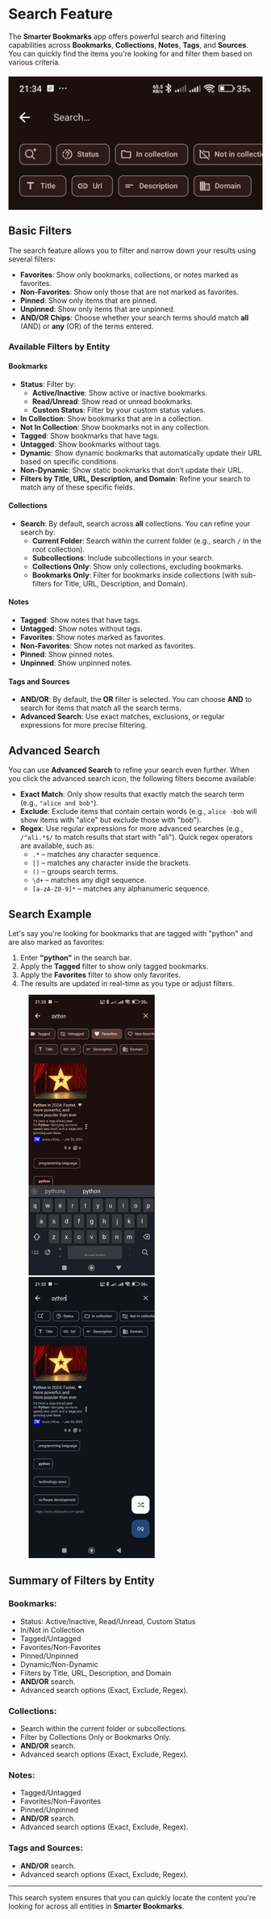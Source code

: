 # Search Feature

The **Smarter Bookmarks** app offers powerful search and filtering capabilities across **Bookmarks**, **Collections**, **Notes**, **Tags**, and **Sources**. You can quickly find the items you're looking for and filter them based on various criteria.

<img src="../assets/30.jpg" alt="Main search feature interface" width="600" style="display:block; margin: 20px auto;"/>

## Basic Filters

The search feature allows you to filter and narrow down your results using several filters:

- **Favorites**: Show only bookmarks, collections, or notes marked as favorites.
- **Non-Favorites**: Show only those that are not marked as favorites.
- **Pinned**: Show only items that are pinned.
- **Unpinned**: Show only items that are unpinned.
- **AND/OR Chips**: Choose whether your search terms should match **all** (AND) or **any** (OR) of the terms entered.
  
### Available Filters by Entity

#### Bookmarks
- **Status**: Filter by:
  - **Active/Inactive**: Show active or inactive bookmarks.
  - **Read/Unread**: Show read or unread bookmarks.
  - **Custom Status**: Filter by your custom status values.
- **In Collection**: Show bookmarks that are in a collection.
- **Not In Collection**: Show bookmarks not in any collection.
- **Tagged**: Show bookmarks that have tags.
- **Untagged**: Show bookmarks without tags.
- **Dynamic**: Show dynamic bookmarks that automatically update their URL based on specific conditions.
- **Non-Dynamic**: Show static bookmarks that don’t update their URL.
- **Filters by Title, URL, Description, and Domain**: Refine your search to match any of these specific fields.
  
#### Collections
- **Search**: By default, search across **all** collections. You can refine your search by:
  - **Current Folder**: Search within the current folder (e.g., search `/` in the root collection).
  - **Subcollections**: Include subcollections in your search.
  - **Collections Only**: Show only collections, excluding bookmarks.
  - **Bookmarks Only**: Filter for bookmarks inside collections (with sub-filters for Title, URL, Description, and Domain).

#### Notes
- **Tagged**: Show notes that have tags.
- **Untagged**: Show notes without tags.
- **Favorites**: Show notes marked as favorites.
- **Non-Favorites**: Show notes not marked as favorites.
- **Pinned**: Show pinned notes.
- **Unpinned**: Show unpinned notes.

#### Tags and Sources
- **AND/OR**: By default, the **OR** filter is selected. You can choose **AND** to search for items that match all the search terms.
- **Advanced Search**: Use exact matches, exclusions, or regular expressions for more precise filtering.

## Advanced Search

You can use **Advanced Search** to refine your search even further. When you click the advanced search icon, the following filters become available:

- **Exact Match**: Only show results that exactly match the search term (e.g., `"alice and bob"`).
- **Exclude**: Exclude items that contain certain words (e.g., `alice -bob` will show items with "alice" but exclude those with "bob").
- **Regex**: Use regular expressions for more advanced searches (e.g., `/^ali.*$/` to match results that start with "ali"). Quick regex operators are available, such as:
  - `.*` – matches any character sequence.
  - `[]` – matches any character inside the brackets.
  - `()` – groups search terms.
  - `\d+` – matches any digit sequence.
  - `[a-zA-Z0-9]*` – matches any alphanumeric sequence.

## Search Example

Let's say you're looking for bookmarks that are tagged with "python" and are also marked as favorites:

1. Enter **"python"** in the search bar.
2. Apply the **Tagged** filter to show only tagged bookmarks.
3. Apply the **Favorites** filter to show only favorites.
4. The results are updated in real-time as you type or adjust filters.

<p float="left" style="margin-left: 40px;">
    <img src="../assets/31.jpg" alt="Search for Python bookmarks example - Step 1" width="250"/>
    <img src="../assets/32.jpg" alt="Filter Python bookmarks example - Step 2" width="250"/>
</p>

## Summary of Filters by Entity

### Bookmarks:
- Status: Active/Inactive, Read/Unread, Custom Status
- In/Not in Collection
- Tagged/Untagged
- Favorites/Non-Favorites
- Pinned/Unpinned
- Dynamic/Non-Dynamic
- Filters by Title, URL, Description, and Domain
- **AND/OR** search.
- Advanced search options (Exact, Exclude, Regex).

### Collections:
- Search within the current folder or subcollections.
- Filter by Collections Only or Bookmarks Only.
- **AND/OR** search.
- Advanced search options (Exact, Exclude, Regex).

### Notes:
- Tagged/Untagged
- Favorites/Non-Favorites
- Pinned/Unpinned
- **AND/OR** search.
- Advanced search options (Exact, Exclude, Regex).

### Tags and Sources:
- **AND/OR** search.
- Advanced search options (Exact, Exclude, Regex).

---

This search system ensures that you can quickly locate the content you're looking for across all entities in **Smarter Bookmarks**.
